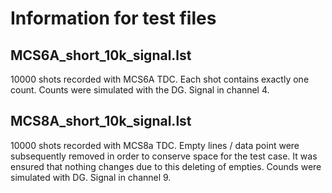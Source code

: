 # Information for test files

## MCS6A_short_10k_signal.lst

10000 shots recorded with MCS6A TDC.
Each shot contains exactly one count.
Counts were simulated with the DG.
Signal in channel 4.

## MCS8A_short_10k_signal.lst

10000 shots recorded with MCS8a TDC.
Empty lines / data point were subsequently
removed in order to conserve space for the
test case.
It was ensured that nothing changes due to this deleting of empties.
Counds were simulated with DG.
Signal in channel 9.
